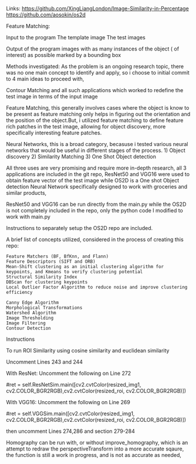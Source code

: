 Links:
https://github.com/XingLiangLondon/Image-Similarity-in-Percentage
https://github.com/aosokin/os2d

Feature Matching:

Input to the program
    The template image
    The test images


Output of the program
    images with as many instances of the object ( of interest) as possible marked by a bounding box


Methods investigated:
As the problem is an ongoing research topic, there was no one main concept to identify and apply,
so i choose to initial commit to 4 main ideas to proceed with,

Contour Matching and all such applications which worked to redefine the test image in terms of the input image

Feature Matching, this generally involves cases where the object is know to be present as feature matching only helps in figuring out the orientation and the       position of the object.But, i utilized feature matching to define feature rich patches in the test image, allowing for object discovery, more specifically        interesting feature patches.

Neural Networks, this is a broad category, becasuse i tested various neural networks that would be useful in different stages of the process.
    1) Object discovery
    2) Similarity Matching
    3) One Shot Object detection

All three uses are very promising and require more in-depth research, all 3 applications are included in the git repo, ResNet50 and VGG16 were used to obtain feature vector of the test image while OS2D is a One shot Object detection Neural Network specifically  designed to work with groceries and similar products,

ResNet50 and VGG16 can be run directly from the main.py while the OS2D is not completely included in the repo, only the python code I modified to work with main.py

Instructions to separately setup the OS2D repo are included.

A brief list of concepts utilized, considered in the process of creating this repo:

    Feature Matchers (BF, BfKnn, and Flann)
    Feature Descriptors (SIFT and ORB)
    Mean-Shift clustering as an initial clustering algorithm for keypoints, and Kmeans to verify clustering potential
    Structural Similarity Index
    DBScan for clustering keypoints
    Local Outlier Factor Algorithm to reduce noise and improve clustering efficiency 

    Canny Edge Algorithm
    Morphological Transformations
    Watershed Algorithm
    Image Thresholding
    Image Filtering
    Contour Detection


Instructions

To run ROI Similarity using cosine similarity and euclidean similarity

Uncomment Lines 243 and 244

With ResNet:
Uncomment the following on Line 272

#ret = self.ResNetSim.main([cv2.cvtColor(resized_img1, cv2.COLOR_BGR2RGB),cv2.cvtColor(resized_roi, cv2.COLOR_BGR2RGB)])

With VGG16:
Uncomment the following on Line 269

#ret = self.VGGSim.main([cv2.cvtColor(resized_img1, cv2.COLOR_BGR2RGB),cv2.cvtColor(resized_roi, cv2.COLOR_BGR2RGB)])

then uncomment Lines 274,286 and section 279-284

Homography can be run with, or without improve_homography, which is an attempt to redraw the perspectiveTransform into a more accurate sqaure, the function is still a work in progress, and is not as accurate as needed,

